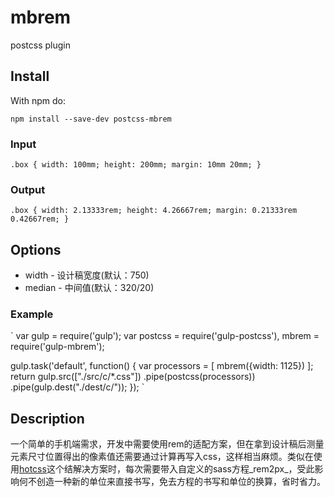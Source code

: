 # mbrem
postcss plugin

## Install

With npm do:

`
  npm install --save-dev postcss-mbrem
`

### Input

`
  .box {
    width: 100mm;
    height: 200mm;
    margin: 10mm 20mm;
  }
`

### Output

`
  .box {
    width: 2.13333rem;
    height: 4.26667rem;
    margin: 0.21333rem 0.42667rem;
  }
`

## Options

  * width - 设计稿宽度(默认：750)
  * median - 中间值(默认：320/20)

### Example

`
  var gulp = require('gulp');
  var postcss = require('gulp-postcss'),
      mbrem = require('gulp-mbrem');

  gulp.task('default', function() {
    var processors = [
          mbrem({width: 1125})
        ];
    return gulp.src(["./src/c/*.css"])
          .pipe(postcss(processors))
          .pipe(gulp.dest("./dest/c/"));
  });
`

## Description
一个简单的手机端需求，开发中需要使用rem的适配方案，但在拿到设计稿后测量元素尺寸位置得出的像素值还需要通过计算再写入css，这样相当麻烦。类似在使用[hotcss](https://github.com/imochen/hotcss)这个结解决方案时，每次需要带入自定义的sass方程_rem2px_，受此影响何不创造一种新的单位来直接书写，免去方程的书写和单位的换算，省时省力。